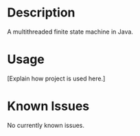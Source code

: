 # Description

A multithreaded finite state machine in Java.

# Usage

\[Explain how project is used here.\]

# Known Issues

No currently known issues.
